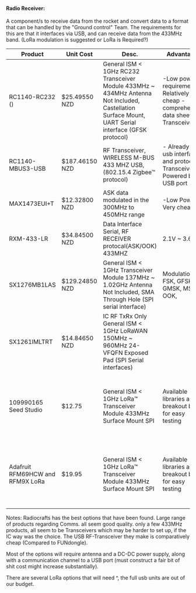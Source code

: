 #### Radio Receiver:

A component/s to receive data from the rocket and convert data to a format that can be handled by the "Ground control" Team. The requirements for this are that it interfaces via USB, and can receive data from the 433MHz band.
(LoRa modulation is suggested or LoRa is Required?)

| Product | Unit Cost | Desc. |Advantages | Disadvantages | Link |
|---------|-----------|-------|-----------|---------------|------|
| RC1140-RC232 () | $25.49550 NZD |General ISM < 1GHz RC232 Transceiver Module 433MHz ~ 434MHz Antenna Not Included, Castellation Surface Mount, UART Serial interface (GFSK protocol)| -Low power requirements -Relatively cheap -comprehensive data sheet -Transceiver| -Surface Mounting IC, needs construction. |https://www.digikey.co.nz/product-detail/en/radiocrafts-as/RC1140-RC232/1783-1031-1-ND/7100633 |
|RC1140-MBUS3-USB|$187.46150 NZD|RF Transceiver, WIRELESS M-BUS 433 MHZ USB, (802.15.4 Zigbee™ protocol)| - Already has usb interface and protocol, -Transceiver, -Powered by USB port | -Cost |https://www.digikey.co.nz/product-detail/en/radiocrafts-as/RC1140-MBUS3-USB/1783-RC1140-MBUS3-USB-ND/10709711|
|MAX1473EUI+T|$12.32800 NZD| ASK data modulated in the 300MHz to 450MHz range| -Low Power, -Very cheap.|-just an IC|https://www.digikey.co.nz/product-detail/en/maxim-integrated/MAX1473EUI-T/MAX1473EUI-TCT-ND/3679891 |
|RXM-433-LR|$34.84500 NZD| Data Interface	Serial, 	RF RECEIVER protocal(ASK/OOK) 433MHZ|2.1V ~ 3.6V| IC |https://www.digikey.co.nz/product-detail/en/linx-technologies-inc/RXM-433-LR/RXM-433-LR-ND/613947|
|SX1276MB1LAS|$129.24850 NZD| General ISM < 1GHz Transceiver Module 137MHz ~ 1.02GHz Antenna Not Included, SMA Through Hole (SPI serial interface)| Modulation	FSK, GFSK, GMSK, MSK, OOK, |Antenna Not Included, |https://www.digikey.co.nz/product-detail/en/semtech-corporation/SX1276MB1LAS/SX1276MB1LAS-ND/5015647 |
|SX1261IMLTRT|$14.84650 NZD|IC RF TxRx Only General ISM < 1GHz LoRaWAN 150MHz ~ 960MHz 24-VFQFN Exposed Pad (SPI Serial interfaces)||||
|109990165 Seed Studio|$12.75|General ISM < 1GHz LoRa™ Transceiver Module 433MHz Surface Mount SPI| Available libraries and breakout board for easy testing|Uses the BGA package type, however this component is non-critical to the control of the rocket, therefor it is less of an issue|https://www.seeedstudio.com/Grove-LoRa-Radio-868MHz.html https://www.digikey.co.nz/product-detail/en/seeed-technology-co-ltd/109990165/1597-1491-ND/7033235 (433MHz https://www.seeedstudio.com/Grove-LoRa-Radio-433MHz-p-2777.html)|
|Adafruit RFM69HCW and RFM9X LoRa|$19.95|General ISM < 1GHz LoRa™ Transceiver Module 433MHz Surface Mount SPI|Available libraries and breakout board for easy testing|Uses the BGA package type, however this component is non-critical to the control of the rocket, therefor it is less of an issue	|https://www.adafruit.com/product/3073 https://learn.adafruit.com/adafruit-rfm69hcw-and-rfm96-rfm95-rfm98-lora-packet-padio-breakouts/rfm9x-test http://www.airspayce.com/mikem/arduino/RadioHead/| 

Notes:
Radiocrafts has the best options that have been found. Large range of products regarding Comms. all seem good quality. only a few 433MHz products, all seem to be Transceivers which may be harder to set up, if the IC way was the choice. The USB RF-Transceiver they make is comparatively cheap (Compared to FUNdongle).

Most of the options will require antenna and a DC-DC power supply, along with a communication channel to a USB port (must construct a fair bit of shit cost might increase substantially).

There are several LoRa options that will need ^, the full usb units are out of our budget.
